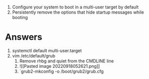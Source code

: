 
1. Configure your system to boot in a multi-user target by default 
2. Persistently remove the options that hide startup messages while booting


# Answers 
1. systemctl default multi-user.target
2. vim /etc/default/grub
	1. Remove rhbg and quiet from the CMDLINE line
	2. ![[Pasted image 20220918052621.png]]
	3. `grub2-mkconfig -o /boot/grub2/grub.cfg